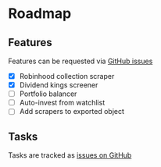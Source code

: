 # Roadmap

## Features

Features can be requested via [GitHub issues](https://github.com/nielse63/stonksjs/issues)

- [x] Robinhood collection scraper
- [x] Dividend kings screener
- [ ] Portfolio balancer
- [ ] Auto-invest from watchlist
- [ ] Add scrapers to exported object

## Tasks

Tasks are tracked as [issues on GitHub](https://github.com/nielse63/stonksjs/issues)
